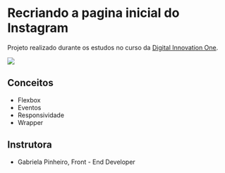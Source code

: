 # Recriando a pagina inicial do Instagram
Projeto realizado durante os estudos no curso da <a href= "https://digitalinnovation.one/">Digital Innovation One</a>.


<img src= https://github.com/nandacruz/Recriando-a-pagina-inicial-do-Instagram/blob/main/project_img/Screenshot_1.png>

<h2>Conceitos</h2>

- Flexbox
- Eventos
- Responsividade
- Wrapper

<h2>Instrutora</h2>

- Gabriela Pinheiro, Front - End Developer
